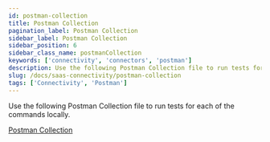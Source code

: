 ```yaml
---
id: postman-collection
title: Postman Collection
pagination_label: Postman Collection
sidebar_label: Postman Collection
sidebar_position: 6
sidebar_class_name: postmanCollection
keywords: ['connectivity', 'connectors', 'postman']
description: Use the following Postman Collection file to run tests for each of the commands locally.
slug: /docs/saas-connectivity/postman-collection
tags: ['Connectivity', 'Postman']
---
```


Use the following Postman Collection file to run tests for each of the commands locally.

[Postman Collection](./assets/SaaS_Connectivity.postman_collection)
